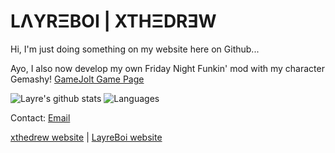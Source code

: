 # LΛYRΞBOI | XTHΞDRƎW
Hi, I'm just doing something on my website here on Github...

Ayo, I also now develop my own Friday Night Funkin' mod with my character Gemashy!
[GameJolt Game Page](https://gamejolt.com/games/gemashy/647186)

![Layre's github stats](https://github-readme-stats.vercel.app/api?username=LayreBoi&count_private=false&show_icons=true&include_all_commits=true&hide_border=true&count_private=true&bg_color=23,AA55CC,51B0F2&text_color=ffffff&title_color=ffffff&icon_color=ffffff)
![Languages](https://github-readme-stats.vercel.app/api/top-langs/?username=LayreBoi&count_private=true&show_icons=true&include_all_commits=true&hide_border=true&count_private=true&bg_color=23,AA55CC,51B0F2&text_color=ffffff&title_color=ffffff&icon_color=ffffff)

Contact: [Email](mailto:contact@layreboi.me)

[xthedrew website](https://xtdrew.xyz/) | [LayreBoi website](https://layreboi.me/)

